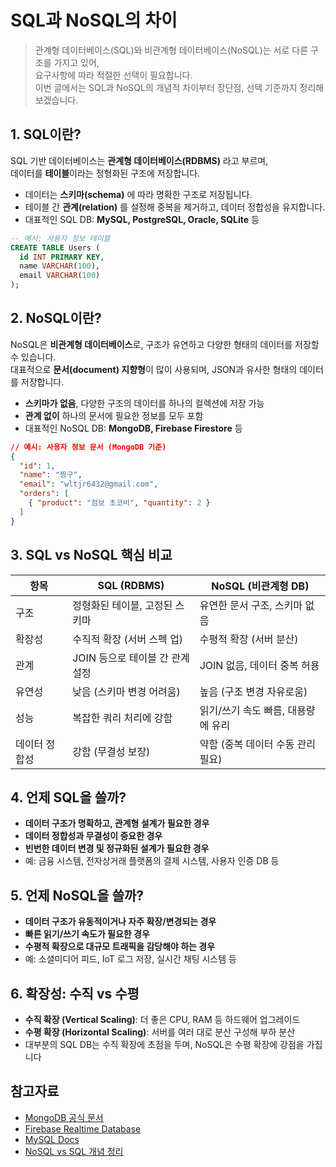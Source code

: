 # SQL과 NoSQL의 차이

> 관계형 데이터베이스(SQL)와 비관계형 데이터베이스(NoSQL)는 서로 다른 구조를 가지고 있어,  
> 요구사항에 따라 적절한 선택이 필요합니다.  
> 이번 글에서는 SQL과 NoSQL의 개념적 차이부터 장단점, 선택 기준까지 정리해보겠습니다.  

## 1. SQL이란?

SQL 기반 데이터베이스는 **관계형 데이터베이스(RDBMS)** 라고 부르며,  
데이터를 **테이블**이라는 정형화된 구조에 저장합니다.

* 데이터는 **스키마(schema)** 에 따라 명확한 구조로 저장됩니다.
* 테이블 간 **관계(relation)** 를 설정해 중복을 제거하고, 데이터 정합성을 유지합니다.
* 대표적인 SQL DB: **MySQL, PostgreSQL, Oracle, SQLite** 등

```sql
-- 예시: 사용자 정보 테이블
CREATE TABLE Users (
  id INT PRIMARY KEY,
  name VARCHAR(100),
  email VARCHAR(100)
);
```

## 2. NoSQL이란?

NoSQL은 **비관계형 데이터베이스**로, 구조가 유연하고 다양한 형태의 데이터를 저장할 수 있습니다.  
대표적으로 **문서(document) 지향형**이 많이 사용되며, JSON과 유사한 형태의 데이터를 저장합니다.  

* **스키마가 없음**, 다양한 구조의 데이터를 하나의 컬렉션에 저장 가능
* **관계 없이** 하나의 문서에 필요한 정보를 모두 포함
* 대표적인 NoSQL DB: **MongoDB, Firebase Firestore** 등

```json
// 예시: 사용자 정보 문서 (MongoDB 기준)
{
  "id": 1,
  "name": "짱구",
  "email": "wltjr6432@gmail.com",
  "orders": [
    { "product": "점보 초코비", "quantity": 2 }
  ]
}
```

## 3. SQL vs NoSQL 핵심 비교

| 항목      | SQL (RDBMS)          | NoSQL (비관계형 DB)      |
| ------- | -------------------- | -------------------- |
| 구조      | 정형화된 테이블, 고정된 스키마    | 유연한 문서 구조, 스키마 없음    |
| 확장성     | 수직적 확장 (서버 스펙 업)     | 수평적 확장 (서버 분산)       |
| 관계      | JOIN 등으로 테이블 간 관계 설정 | JOIN 없음, 데이터 중복 허용   |
| 유연성     | 낮음 (스키마 변경 어려움)      | 높음 (구조 변경 자유로움)      |
| 성능      | 복잡한 쿼리 처리에 강함        | 읽기/쓰기 속도 빠름, 대용량에 유리 |
| 데이터 정합성 | 강함 (무결성 보장)          | 약함 (중복 데이터 수동 관리 필요) |

## 4. 언제 SQL을 쓸까?

* **데이터 구조가 명확하고, 관계형 설계가 필요한 경우**
* **데이터 정합성과 무결성이 중요한 경우**
* **빈번한 데이터 변경 및 정규화된 설계가 필요한 경우**
* 예: 금융 시스템, 전자상거래 플랫폼의 결제 시스템, 사용자 인증 DB 등

## 5. 언제 NoSQL을 쓸까?

* **데이터 구조가 유동적이거나 자주 확장/변경되는 경우**
* **빠른 읽기/쓰기 속도가 필요한 경우**
* **수평적 확장으로 대규모 트래픽을 감당해야 하는 경우**
* 예: 소셜미디어 피드, IoT 로그 저장, 실시간 채팅 시스템 등

## 6. 확장성: 수직 vs 수평

* **수직 확장 (Vertical Scaling)**: 더 좋은 CPU, RAM 등 하드웨어 업그레이드
* **수평 확장 (Horizontal Scaling)**: 서버를 여러 대로 분산 구성해 부하 분산
* 대부분의 SQL DB는 수직 확장에 초점을 두며, NoSQL은 수평 확장에 강점을 가집니다


## 참고자료

* [MongoDB 공식 문서](https://www.mongodb.com/nosql-explained)
* [Firebase Realtime Database](https://firebase.google.com/docs/database)
* [MySQL Docs](https://dev.mysql.com/doc/)
* [NoSQL vs SQL 개념 정리](https://www.geeksforgeeks.org/sql-vs-nosql/)

